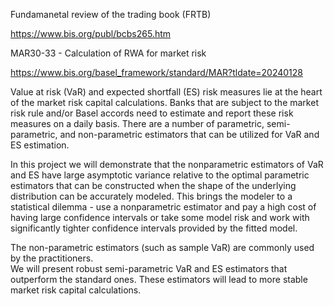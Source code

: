 Fundamanetal review of the trading book (FRTB)

https://www.bis.org/publ/bcbs265.htm

MAR30-33 - Calculation of RWA for market risk

https://www.bis.org/basel_framework/standard/MAR?tldate=20240128

Value at risk (VaR) and expected shortfall (ES) risk measures lie at the heart of the market risk capital calculations. 
Banks that are subject to the market risk rule and/or Basel accords need to estimate and report these risk measures on a daily basis. 
There are a number of parametric, semi-parametric, and non-parametric estimators that can be utilized for VaR and ES estimation. 

In this project we will demonstrate that the nonparametric estimators of VaR and ES have large
asymptotic variance relative to the optimal parametric estimators that can be constructed
when the shape of the underlying distribution can be accurately modeled. This brings
the modeler to a statistical dilemma - use a nonparametric estimator and pay a high cost
of having large confidence intervals or take some model risk and work with significantly
tighter confidence intervals provided by the fitted model. 

The non-parametric estimators (such as sample VaR) are commonly used by the practitioners.  
We will present robust semi-parametric VaR and ES estimators that outperform the standard ones. These estimators will lead to more stable market risk capital calculations.

